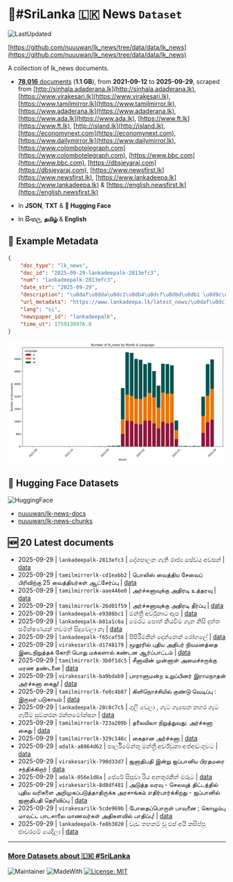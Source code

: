 # 📄#SriLanka 🇱🇰 News `Dataset`

![LastUpdated](https://img.shields.io/badge/last_updated-2025--09--29_15:20:50-green)

[https://github.com/nuuuwan/lk_news/tree/data/data/lk_news](https://github.com/nuuuwan/lk_news/tree/data/data/lk_news)

A collection of lk_news documents.

- [**78,016** documents](https://github.com/nuuuwan/lk_news/tree/data/data/lk_news) (**1.1 GB**), from **2021-09-12** to **2025-09-29**, scraped from [http://sinhala.adaderana.lk](http://sinhala.adaderana.lk), [https://www.virakesari.lk](https://www.virakesari.lk), [https://www.tamilmirror.lk](https://www.tamilmirror.lk), [https://www.adaderana.lk](https://www.adaderana.lk), [https://www.ada.lk](https://www.ada.lk), [https://www.ft.lk](https://www.ft.lk), [http://island.lk](http://island.lk), [https://economynext.com](https://economynext.com), [https://www.dailymirror.lk](https://www.dailymirror.lk), [https://www.colombotelegraph.com](https://www.colombotelegraph.com), [https://www.bbc.com](https://www.bbc.com), [https://dbsjeyaraj.com](https://dbsjeyaraj.com), [https://www.newsfirst.lk](https://www.newsfirst.lk), [https://www.lankadeepa.lk](https://www.lankadeepa.lk) & [https://english.newsfirst.lk](https://english.newsfirst.lk)

- In **JSON**, **TXT** & **🤗 Hugging Face**

- In **සිංහල**, **தமிழ்** & **English**

## 📝 Example Metadata

```json
{
    "doc_type": "lk_news",
    "doc_id": "2025-09-29-lankadeepalk-2813efc3",
    "num": "lankadeepalk-2813efc3",
    "date_str": "2025-09-29",
    "description": "\u0daf\u0dda\u0dc1\u0db4\u0dcf\u0dbd\u0db1 \u0d9c\u0dd0\u0dad\u0dd2 \u0dbb\u0dcf\u0da2\u0dca\u200d\u0dba \u0dc3\u0dda\u0dc0\u0dba \u0d85\u0dc0\u0dc3\u0db1\u0dca",
    "url_metadata": "https://www.lankadeepa.lk/latest_news/\u0daf\u0dc1\u0db4\u0dbd\u0db1-\u0d9c\u0dad-\u0dbb\u0da2\u0dba-\u0dc3\u0dc0\u0dba-\u0d85\u0dc0\u0dc3\u0db1/1-680419",
    "lang": "si",
    "newspaper_id": "lankadeepalk",
    "time_ut": 1759138976.0
}
```

![Chart](https://raw.githubusercontent.com/nuuuwan/lk_news/refs/heads/data/data/lk_news/docs_by_month_and_lang.png)

## 🤗 Hugging Face Datasets

![HuggingFace](https://img.shields.io/badge/-HuggingFace-FDEE21?style=for-the-badge&logo=HuggingFace)

- [nuuuwan/lk-news-docs](https://huggingface.co/datasets/nuuuwan/lk-news-docs)
- [nuuuwan/lk-news-chunks](https://huggingface.co/datasets/nuuuwan/lk-news-chunks)

## 🆕 20 Latest documents

- 2025-09-29 | `lankadeepalk-2813efc3` | දේශපාලන ගැති රාජ්‍ය සේවය අවසන් | [data](https://github.com/nuuuwan/lk_news/tree/data/data/lk_news/2020s/2025/2025-09-29-lankadeepalk-2813efc3)
- 2025-09-29 | `tamilmirrorlk-cd1eabb2` | பொலிஸ் வைத்திய சேவைப் பிரிவிற்கு 25 வைத்தியர்கள் ஆட்சேர்ப்பு | [data](https://github.com/nuuuwan/lk_news/tree/data/data/lk_news/2020s/2025/2025-09-29-tamilmirrorlk-cd1eabb2)
- 2025-09-29 | `tamilmirrorlk-aae446e0` | அர்ச்சுனாவுக்கு அதிரடி உத்தரவு | [data](https://github.com/nuuuwan/lk_news/tree/data/data/lk_news/2020s/2025/2025-09-29-tamilmirrorlk-aae446e0)
- 2025-09-29 | `tamilmirrorlk-26d01f59` | அர்ச்சுனாவுக்கு அதிரடி தீர்ப்பு | [data](https://github.com/nuuuwan/lk_news/tree/data/data/lk_news/2020s/2025/2025-09-29-tamilmirrorlk-26d01f59)
- 2025-09-29 | `lankadeepalk-e9386bc1` | මන්ත්‍රී අර්චුනාට ඇප | [data](https://github.com/nuuuwan/lk_news/tree/data/data/lk_news/2020s/2025/2025-09-29-lankadeepalk-e9386bc1)
- 2025-09-29 | `lankadeepalk-b81a1c6a` | මෙරට  පොත් කියවීම ගැන නිසි  දත්ත   සමික්ෂණයක් තවමත් සිදුවෙලා නෑ | [data](https://github.com/nuuuwan/lk_news/tree/data/data/lk_news/2020s/2025/2025-09-29-lankadeepalk-b81a1c6a)
- 2025-09-29 | `lankadeepalk-f65caf58` | පිපිරීමකින් දෙන්නෙක් රෝහලේ | [data](https://github.com/nuuuwan/lk_news/tree/data/data/lk_news/2020s/2025/2025-09-29-lankadeepalk-f65caf58)
- 2025-09-29 | `virakesarilk-d1748179` | மூதூரில் புதிய அதிபர் நியமனத்தை இடைநிறுத்தக் கோரி பொது மக்களால் கண்டன ஆர்ப்பாட்டம் | [data](https://github.com/nuuuwan/lk_news/tree/data/data/lk_news/2020s/2025/2025-09-29-virakesarilk-d1748179)
- 2025-09-29 | `tamilmirrorlk-3b0f1dc5` | சீனாவின் முன்னாள் அமைச்சருக்கு மரண தண்டனை | [data](https://github.com/nuuuwan/lk_news/tree/data/data/lk_news/2020s/2025/2025-09-29-tamilmirrorlk-3b0f1dc5)
- 2025-09-29 | `virakesarilk-ba9bdab9` | பாராளுமன்ற உறுப்பினர் இராமநாதன் அர்ச்சுனா கைது! | [data](https://github.com/nuuuwan/lk_news/tree/data/data/lk_news/2020s/2025/2025-09-29-virakesarilk-ba9bdab9)
- 2025-09-29 | `tamilmirrorlk-fe0c4b87` | கிளிநொச்சியில் குண்டு வெடிப்பு : இருவர் படுகாயம் | [data](https://github.com/nuuuwan/lk_news/tree/data/data/lk_news/2020s/2025/2025-09-29-tamilmirrorlk-fe0c4b87)
- 2025-09-29 | `lankadeepalk-28c8c7c5` | ගුලි වෙලා , ගැට ගැසෙන නහර ගැට ගැසීම  සුවකරන රක්තමෝක්ෂන | [data](https://github.com/nuuuwan/lk_news/tree/data/data/lk_news/2020s/2025/2025-09-29-lankadeepalk-28c8c7c5)
- 2025-09-29 | `tamilmirrorlk-723a209b` | தலையிலா நிறுத்துவது: அர்ச்சுனா கைது | [data](https://github.com/nuuuwan/lk_news/tree/data/data/lk_news/2020s/2025/2025-09-29-tamilmirrorlk-723a209b)
- 2025-09-29 | `tamilmirrorlk-329c148c` | கைதான அர்ச்சுனா | [data](https://github.com/nuuuwan/lk_news/tree/data/data/lk_news/2020s/2025/2025-09-29-tamilmirrorlk-329c148c)
- 2025-09-29 | `adalk-a8864d62` | පාර්ලිමේන්තු මන්ත්‍රී අර්ච්චුනා අත්අඩංගුවට | [data](https://github.com/nuuuwan/lk_news/tree/data/data/lk_news/2020s/2025/2025-09-29-adalk-a8864d62)
- 2025-09-29 | `virakesarilk-790d33d7` | ஜனாதிபதி இன்று ஜப்பானிய பிரதமரை சந்திக்கிறார் | [data](https://github.com/nuuuwan/lk_news/tree/data/data/lk_news/2020s/2025/2025-09-29-virakesarilk-790d33d7)
- 2025-09-29 | `adalk-056e1d8a` | පේරේ සිසුවා රිය අනතුරකින් මරුට | [data](https://github.com/nuuuwan/lk_news/tree/data/data/lk_news/2020s/2025/2025-09-29-adalk-056e1d8a)
- 2025-09-29 | `virakesarilk-8d8df481` | அடுத்த வரவு - செலவுத் திட்டத்தில் புதிய வரிகளை அறிமுகப்படுத்தாதிருக்க அரசாங்கம் எதிர்பார்க்கிறது - ஜப்பானில் ஜனாதிபதி  தெரிவிப்பு | [data](https://github.com/nuuuwan/lk_news/tree/data/data/lk_news/2020s/2025/2025-09-29-virakesarilk-8d8df481)
- 2025-09-29 | `virakesarilk-5cde969b` | போதைப்பொருள் பாவனை ; கொழும்பு மாவட்ட பாடசாலை மாணவர்கள் அதிகளவில் பாதிப்பு! | [data](https://github.com/nuuuwan/lk_news/tree/data/data/lk_news/2020s/2025/2025-09-29-virakesarilk-5cde969b)
- 2025-09-29 | `lankadeepalk-fe8b3020` | වැඩ තහනම් වූ එස් අයි කසිප්පු ජාවරමේ යෙදිලා | [data](https://github.com/nuuuwan/lk_news/tree/data/data/lk_news/2020s/2025/2025-09-29-lankadeepalk-fe8b3020)

---

### [More Datasets about 🇱🇰 #SriLanka](https://github.com/nuuuwan/lk_datasets)

![Maintainer](https://img.shields.io/badge/maintainer-nuuuwan-red)
![MadeWith](https://img.shields.io/badge/made_with-python-blue)
[![License: MIT](https://img.shields.io/badge/License-MIT-yellow.svg)](https://opensource.org/licenses/MIT)
